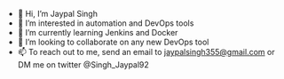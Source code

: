 - 👋 Hi, I’m Jaypal Singh
- 👀 I’m interested in automation and DevOps tools
- 🌱 I’m currently learning Jenkins and Docker
- 💞️ I’m looking to collaborate on any new DevOps tool
- 📫 To reach out to me, send an email to jaypalsingh355@gmail.com or DM me on twitter @Singh_Jaypal92

<!---
jaypalsingh355/jaypalsingh355 is a ✨ special ✨ repository because its `README.md` (this file) appears on your GitHub profile.
You can click the Preview link to take a look at your changes.
--->
